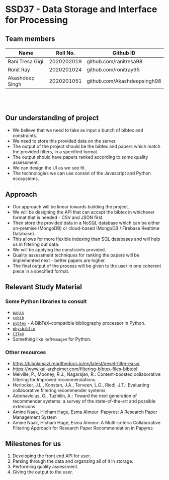# SSD37 - Data Storage and Interface for Processing

## Team members

| Name            | Roll No.   | Github ID                  |
|-----------------|------------|----------------------------|
| Rani Tresa Gigi | 2020202019 | github.com/ranitresa98     |
| Ronit Ray       | 2020201024 | github.com/ronitray95      |
| Akashdeep Singh | 2020201051 | github.com/Akashdeepsingh98|

<br/>
<br/>

## Our understanding of project

- We believe that we need to take as input a bunch of bibtex and constraints.
- We need to store this provided data on the server.
- The output of the project should be the bibtex and papers which match the provided filters, in a specified format.
- The output should have papers ranked according to some quality assessment.
- We can design the UI as we see fit.
- The technologies we can use consist of the Javascript and Python ecosystems.

## Approach

- Our approach will be linear towards building the project.
- We will be designing the API that can accept the bibtex in whichever format that is needed - CSV and JSON first.
- Then store the provided data in a NoSQL database which can be either on-premise (MongoDB) or cloud-based (MongoDB / Firebase Realtime Database).
- This allows for more flexible indexing than SQL databases and will help us in filtering out data.
- We will be applying the constraints provided.
- Quality assessment techniques for ranking the papers will be implemented next - better papers are higher.
- The final output of the process will be given to the user in one coherent piece in a specified format.

## Relevant Study Material

### Some Python libraries to consult

- [`papis`](https://pypi.org/project/papis/)
- [`cobib`](https://pypi.org/project/cobib/)
- [`pybtex`](https://pybtex.org/) - A BibTeX-compatible bibliography processor in Python.
- [`physbiblio`](https://pypi.org/project/physbiblio/)
- [`CITeX`](https://pypi.org/project/CITeX/)
- Something like `RefManageR` for Python.

### Other resources

- <https://bibolamazi.readthedocs.io/en/latest/devel-filter-easy/>
- <https://www.kai-arzheimer.com/filtering-bibtex-files-bibtool>
- Melville, P., Mooney, R.J., Nagarajan, R.: Content-boosted collaborative filtering for Improved recommendations.
- Herlocker, J.L., Konstan, J.A., Terveen, L.G., Riedl, J.T.: Evaluating collaborative filtering recommender systems
- Adomavicius, G., Tuzhilin, A.: Toward the next generation of recommender systems: a survey of the state-of-the-art and possible extensions
- Amine Naak, Hicham Hage, Esma Aïmeur :Papyres: A Research Paper Management System
- Amine Naak, Hicham Hage, Esma Aïmeur: A Multi-criteria Collaborative Filtering Approach for Research Paper Recommendation in Papyres

## Milestones for us

1. Developing the front end API for user.
2. Parsing through the data and organzing all of it in storage.
3. Performing quality assessment.
4. Giving the output to the user.
